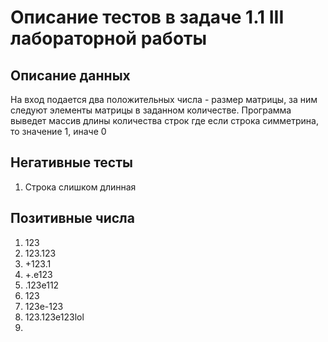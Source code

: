 # Описание тестов в задаче 1.1 III лабораторной работы
## Описание данных
На вход подается два положительных числа - размер матрицы, за ним следуют элементы матрицы в заданном количестве. Программа выведет массив длины количества строк где если строка симметрина, то значение 1, иначе 0
## Негативные тесты
1. Строка слишком длинная
## Позитивные числа
1. 123
2. 123.123
3. +123.1
4. +.e123
5. .123e112
6.    123    
7. 123e-123
8. 123.123e123lol
9. 
